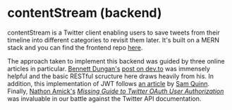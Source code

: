# contentStream (backend)

contentStream is a Twitter client enabling users to save tweets from their
timeline into different categories to revisit them later. It's built on a MERN
stack and you can find the frontend repo
[here](https://github.com/steve-alex/contentStream-react).

The approach taken to implement this backend was guided by three online articles
in particular. [Bennett Dungan's](https://github.com/Beznet) [post on
dev.to](https://dev.to/beznet/build-a-rest-api-with-node-express-mongodb-4ho4)
was immensely helpful and the basic RESTful scructure here draws heavily from
his. In addition, this implementation of JWT follows
[an article](https://softwareontheroad.com/nodejs-jwt-authentication-oauth/)
by [Sam Quinn](https://twitter.com/SantyPK4). Finally,
[Nathon Amick's](https://github.com/namick)
_[Missing Guide to Twitter OAuth User
Authorization](https://dev.to/namick/the-missing-guide-to-twitter-oauth-user-authorization-9lh)_
was invaluable in our battle against the Twitter API documentation.
